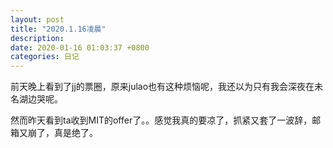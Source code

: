 ```yaml
---
layout: post
title: "2020.1.16凌晨"
description: 
date: 2020-01-16 01:03:37 +0800
categories: 日记
---
```


前天晚上看到了jj的票圈，原来julao也有这种烦恼呢，我还以为只有我会深夜在未名湖边哭呢。

然而昨天看到ta收到MIT的offer了。。感觉我真的要凉了，抓紧又套了一波辞，邮箱又崩了，真是绝了。
